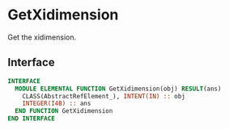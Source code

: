 # GetXidimension

Get the xidimension.

## Interface

```fortran
INTERFACE
  MODULE ELEMENTAL FUNCTION GetXidimension(obj) RESULT(ans)
    CLASS(AbstractRefElement_), INTENT(IN) :: obj
    INTEGER(I4B) :: ans
  END FUNCTION GetXidimension
END INTERFACE
```
